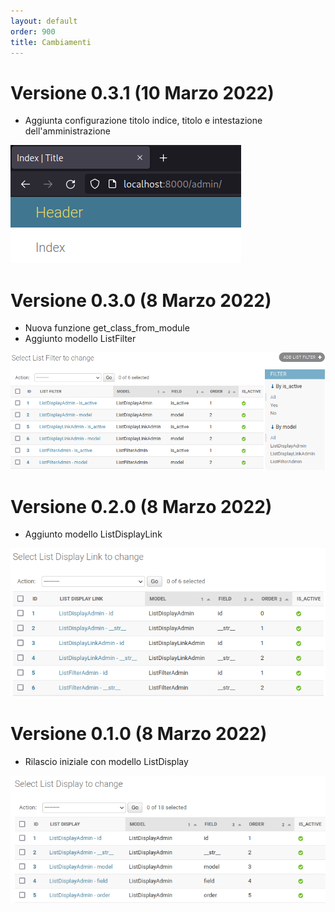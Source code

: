 ```yaml
---
layout: default
order: 900
title: Cambiamenti
---
```

# Versione 0.3.1 (10 Marzo 2022)

* Aggiunta configurazione titolo indice, titolo e intestazione dell'amministrazione

![Intestazioni](/resources/django-admin-settings/archive/v0.3.1/italian/headers.png)

# Versione 0.3.0 (8 Marzo 2022)

* Nuova funzione get_class_from_module
* Aggiunto modello ListFilter

![Modello ListFilter](/resources/django-admin-settings/archive/v0.3.0/italian/listfilter.png)

# Versione 0.2.0 (8 Marzo 2022)

* Aggiunto modello ListDisplayLink

![Modello ListDisplayLink](/resources/django-admin-settings/archive/v0.2.0/italian/listdisplaylink.png)

# Versione 0.1.0 (8 Marzo 2022)

* Rilascio iniziale con modello ListDisplay

![Modello ListDisplay](/resources/django-admin-settings/archive/v0.1.0/italian/listdisplay.png)
